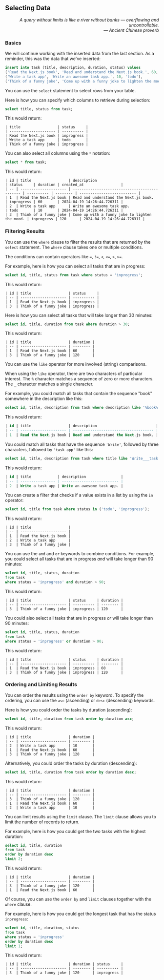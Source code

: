 ## Selecting Data

<div style="text-align: right"> <i> A query without limits is like a river without banks — overflowing and uncontrollable. <br> — Ancient Chinese proverb </i> </div>

### Basics

We will continue working with the inserted data from the last section.
As a reminder, this was the data that we've inserted:

```sql
insert into task (title, description, duration, status) values
('Read the Next.js book', 'Read and understand the Next.js book.', 60, 'inprogress'),
('Write a task app', 'Write an awesome task app.', 10, 'todo'),
('Think of a funny joke', 'Come up with a funny joke to lighten the mood.', 120, 'inprogress');
```

You can use the `select` statement to select rows from your table.

Here is how you can specify which columns to retrieve during selection:

```sql
select title, status from task;
```

This would return:

```
| title                 | status     |
| --------------------- | ---------- |
| Read the Next.js book | inprogress |
| Write a task app      | todo       |
| Think of a funny joke | inprogress |
```

You can also select all columns using the `*` notation:

```sql
select * from task;
```

This would return:

```
| id | title                 | description                                    | status     | duration | created_at                 |
| -- | --------------------- | ---------------------------------------------- | ---------- | -------- | -------------------------- |
| 1  | Read the Next.js book | Read and understand the Next.js book.          | inprogress | 60       | 2024-04-19 14:26:44.726311 |
| 2  | Write a task app      | Write an awesome task app.                     | todo       | 10       | 2024-04-19 14:26:44.726311 |
| 3  | Think of a funny joke | Come up with a funny joke to lighten the mood. | inprogress | 120      | 2024-04-19 14:26:44.726311 |
```

### Filtering Results

You can use the `where` clause to filter the results that are returned by the `select` statement.
The `where` clause takes one or multiple conditions.

The conditions can contain operators like `=`, `!=`, `<`, `<=`, `>`, `>=`.

For example, here is how you can select all tasks that are in progress:

```sql
select id, title, status from task where status = 'inprogress';
```

This would return:

```
| id | title                 | status     |
| -- | --------------------- | ---------- |
| 1  | Read the Next.js book | inprogress |
| 3  | Think of a funny joke | inprogress |
```

Here is how you can select all tasks that will take longer than 30 minutes:

```sql
select id, title, duration from task where duration > 30;
```

This would return:

```
| id | title                 | duration |
| -- | --------------------- | -------- |
| 1  | Read the Next.js book | 60       |
| 3  | Think of a funny joke | 120      |
```

You can use the `like` operator for more involved (string) comparisons.

When using the `like` operator, there are two characters of particular interest.
The `%` character matches a sequence of zero or more characters.
The `_` character matches a single character.

For example, you could match all tasks that contain the sequence "book" somewhere in the description like this:

```sql
select id, title, description from task where description like '%book%';
```

This would return:

```sql
| id | title                 | description                           |
| -- | --------------------- | ------------------------------------- |
| 1  | Read the Next.js book | Read and understand the Next.js book. |
```

You could match all tasks that have the sequence `'Write'`, followed by three characters, followed by `'task app'` like this:

```sql
select id, title, description from task where title like 'Write___task app';
```

This would return:

```sql
| id | title            | description                |
| -- | ---------------- | -------------------------- |
| 2  | Write a task app | Write an awesome task app. |
```

You can create a filter that checks if a value exists in a list by using the `in` operator:

```sql
select id, title from task where status in ('todo', 'inprogress');
```

This would return:

```
| id | title                 |
| -- | --------------------- |
| 1  | Read the Next.js book |
| 2  | Write a task app      |
| 3  | Think of a funny joke |
```

You can use the `and` and `or` keywords to combine conditions.
For example, you could select all tasks that are in progress _and_ will take longer than 90 minutes:

```sql
select id, title, status, duration
from task
where status = 'inprogress' and duration > 90;
```

This would return:

```
| id | title                 | status     | duration |
| -- | --------------------- | ---------- | -------- |
| 3  | Think of a funny joke | inprogress | 120      |
```

You could also select all tasks that are in progress _or_ will take longer than 90 minutes:

```sql
select id, title, status, duration
from task
where status = 'inprogress' or duration > 90;
```

This would return:

```
| id | title                 | status     | duration |
| -- | --------------------- | ---------- | -------- |
| 1  | Read the Next.js book | inprogress | 60       |
| 3  | Think of a funny joke | inprogress | 120      |
```

### Ordering and Limiting Results

You can order the results using the `order by` keyword.
To specify the ordering, you can use the `asc` (ascending) or `desc` (descending) keywords.

Here is how you could order the tasks by duration (ascending):

```sql
select id, title, duration from task order by duration asc;
```

This would return:

```
| id | title                 | duration |
| -- | --------------------- | -------- |
| 2  | Write a task app      | 10       |
| 1  | Read the Next.js book | 60       |
| 3  | Think of a funny joke | 120      |
```

Alternatively, you could order the tasks by duration (descending):

```sql
select id, title, duration from task order by duration desc;
```

This would return:

```
| id | title                 | duration |
| -- | --------------------- | -------- |
| 3  | Think of a funny joke | 120      |
| 1  | Read the Next.js book | 60       |
| 2  | Write a task app      | 10       |
```

You can limit results using the `limit` clause.
The `limit` clause allows you to limit the number of records to return.

For example, here is how you could get the two tasks with the highest duration:

```sql
select id, title, duration
from task
order by duration desc
limit 2;
```

This would return:

```
| id | title                 | duration |
| -- | --------------------- | -------- |
| 3  | Think of a funny joke | 120      |
| 1  | Read the Next.js book | 60       |
```

Of course, you can use the `order by` and `limit` clauses together with the `where` clause.

For example, here is how you could get the longest task that has the status `inprogress`:

```sql
select id, title, duration, status
from task
where status = 'inprogress'
order by duration desc
limit 1;
```

This would return:

```
| id | title                 | duration | status     |
| -- | --------------------- | -------- | ---------- |
| 3  | Think of a funny joke | 120      | inprogress |
```

